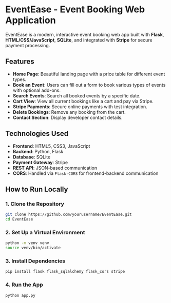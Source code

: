 # EventEase - Event Booking Web Application

EventEase is a modern, interactive event booking web app built with **Flask**, **HTML/CSS/JavaScript**, **SQLite**, and integrated with **Stripe** for secure payment processing.

## Features

- **Home Page**: Beautiful landing page with a price table for different event types.
- **Book an Event**: Users can fill out a form to book various types of events with optional add-ons.
- **Search Events**: Search all booked events by a specific date.
- **Cart View**: View all current bookings like a cart and pay via Stripe.
- **Stripe Payments**: Secure online payments with test integration.
- **Delete Bookings**: Remove any booking from the cart.
- **Contact Section**: Display developer contact details.

## Technologies Used

- **Frontend**: HTML5, CSS3, JavaScript
- **Backend**: Python, Flask
- **Database**: SQLite
- **Payment Gateway**: Stripe
- **REST API**: JSON-based communication
- **CORS**: Handled via `Flask-CORS` for frontend-backend communication


## How to Run Locally

### 1. Clone the Repository

```bash
git clone https://github.com/yourusername/EventEase.git
cd EventEase
```

### 2. Set Up a Virtual Environment

```bash
python -m venv venv
source venv/bin/activate
```  

### 3. Install Dependencies

```bash
pip install flask flask_sqlalchemy flask_cors stripe
```

### 4. Run the App

```bash
python app.py
```
